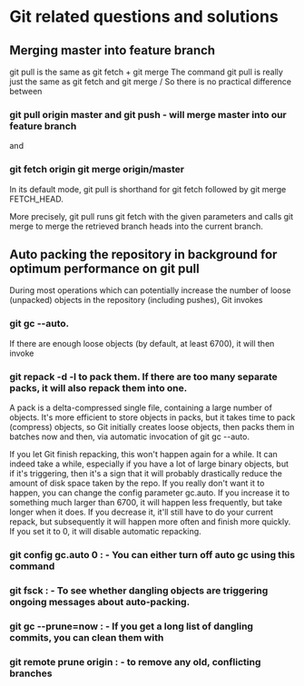 # Git related questions and solutions


## Merging master into feature branch

git pull is the same as git fetch + git merge
The command git pull <remote> <branch> is really just the same as git fetch <remote> and git merge <remote>/<branch>
So there is no practical difference between
### git pull origin master and git push - will merge master into our feature branch
and
### git fetch origin git merge origin/master

In its default mode, git pull is shorthand for git fetch followed by git merge FETCH_HEAD.

More precisely, git pull runs git fetch with the given parameters and calls git merge to merge the retrieved branch heads into the current branch.


## Auto packing the repository in background for optimum performance on git pull

During most operations which can potentially increase the number of loose (unpacked) objects in the repository (including pushes), Git invokes 
### git gc --auto. 

If there are enough loose objects (by default, at least 6700), it will then invoke

### git repack -d -l to pack them. If there are too many separate packs, it will also repack them into one.

A pack is a delta-compressed single file, containing a large number of objects. It's more efficient to store objects in packs, but it takes time to pack (compress) objects, so Git initially creates loose objects, then packs them in batches now and then, via automatic invocation of git gc --auto.

If you let Git finish repacking, this won't happen again for a while. It can indeed take a while, especially if you have a lot of large binary objects, but if it's triggering, then it's a sign that it will probably drastically reduce the amount of disk space taken by the repo. If you really don't want it to happen, you can change the config parameter gc.auto. If you increase it to something much larger than 6700, it will happen less frequently, but take longer when it does. If you decrease it, it'll still have to do your current repack, but subsequently it will happen more often and finish more quickly. If you set it to 0, it will disable automatic repacking.

### git config gc.auto 0        : - You can either turn off auto gc using this command
### git fsck                    : - To see whether dangling objects are triggering ongoing messages about auto-packing.
###  git gc --prune=now         : - If you get a long list of dangling commits, you can clean them with
### git remote prune origin     : - to remove any old, conflicting branches

